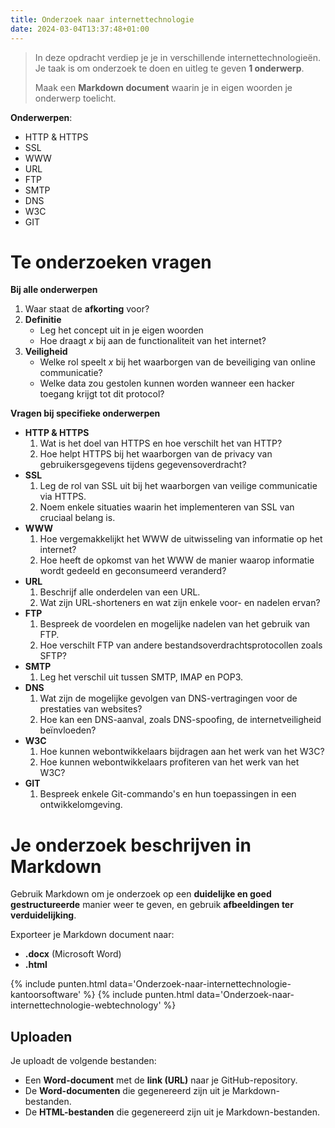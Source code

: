 ```yaml
---
title: Onderzoek naar internettechnologie
date: 2024-03-04T13:37:48+01:00
---
```


> In deze opdracht verdiep je je in verschillende internettechnologieën.
> Je taak is om onderzoek te doen en uitleg te geven **1 onderwerp**.
>
> Maak een **Markdown document** waarin je in eigen woorden je onderwerp toelicht.

**Onderwerpen**:

- HTTP & HTTPS
- SSL
- WWW
- URL
- FTP
- SMTP
- DNS
- W3C
- GIT

# Te onderzoeken vragen

**Bij alle onderwerpen**

1. Waar staat de **afkorting** voor?
2. **Definitie**
   - Leg het concept uit in je eigen woorden
   - Hoe draagt _x_ bij aan de functionaliteit van het internet?
3. **Veiligheid**
   - Welke rol speelt _x_ bij het waarborgen van de beveiliging van online communicatie?
   - Welke data zou gestolen kunnen worden wanneer een hacker toegang krijgt tot dit protocol?

**Vragen bij specifieke onderwerpen**

- **HTTP & HTTPS**
  1. Wat is het doel van HTTPS en hoe verschilt het van HTTP?
  2. Hoe helpt HTTPS bij het waarborgen van de privacy van gebruikersgegevens tijdens gegevensoverdracht?
- **SSL**
  1. Leg de rol van SSL uit bij het waarborgen van veilige communicatie via HTTPS.
  2. Noem enkele situaties waarin het implementeren van SSL van cruciaal belang is.
- **WWW**
  1. Hoe vergemakkelijkt het WWW de uitwisseling van informatie op het internet?
  2. Hoe heeft de opkomst van het WWW de manier waarop informatie wordt gedeeld en geconsumeerd veranderd?
- **URL**
  1. Beschrijf alle onderdelen van een URL.
  2. Wat zijn URL-shorteners en wat zijn enkele voor- en nadelen ervan?
- **FTP**
  1. Bespreek de voordelen en mogelijke nadelen van het gebruik van FTP.
  2. Hoe verschilt FTP van andere bestandsoverdrachtsprotocollen zoals SFTP?
- **SMTP**
  1. Leg het verschil uit tussen SMTP, IMAP en POP3.
- **DNS**
  1. Wat zijn de mogelijke gevolgen van DNS-vertragingen voor de prestaties van websites?
  2. Hoe kan een DNS-aanval, zoals DNS-spoofing, de internetveiligheid beïnvloeden?
- **W3C**
  1. Hoe kunnen webontwikkelaars bijdragen aan het werk van het W3C?
  2. Hoe kunnen webontwikkelaars profiteren van het werk van het W3C?
- **GIT**
  1. Bespreek enkele Git-commando's en hun toepassingen in een ontwikkelomgeving.

# Je onderzoek beschrijven in Markdown

Gebruik Markdown om je onderzoek op een **duidelijke en goed gestructureerde** manier weer te geven, en gebruik **afbeeldingen ter verduidelijking**.

Exporteer je Markdown document naar:

- **.docx** (Microsoft Word)
- **.html**

{% include punten.html data='Onderzoek-naar-internettechnologie-kantoorsoftware' %}
{% include punten.html data='Onderzoek-naar-internettechnologie-webtechnology' %}

## Uploaden

Je uploadt de volgende bestanden:

- Een **Word-document** met de **link (URL)** naar je GitHub-repository.
- De **Word-documenten** die gegenereerd zijn uit je Markdown-bestanden.
- De **HTML-bestanden** die gegenereerd zijn uit je Markdown-bestanden.
